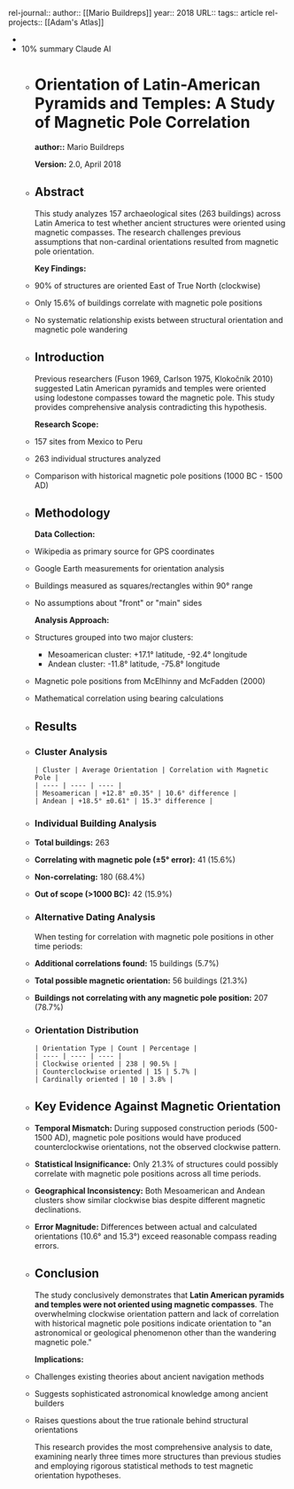 rel-journal::
author:: [[Mario Buildreps]]
year:: 2018
URL::
tags:: article
rel-projects:: [[Adam's Atlas]]



-
- 10% summary Claude AI
	- # Orientation of Latin-American Pyramids and Temples: A Study of Magnetic Pole Correlation

	  **author::** Mario Buildreps

	  **Version:** 2.0, April 2018
	- ## Abstract

	  This study analyzes 157 archaeological sites (263 buildings) across Latin America to test whether ancient structures were oriented using magnetic compasses. The research challenges previous assumptions that non-cardinal orientations resulted from magnetic pole orientation.

	  **Key Findings:**
	- 90% of structures are oriented East of True North (clockwise)
	- Only 15.6% of buildings correlate with magnetic pole positions
	- No systematic relationship exists between structural orientation and magnetic pole wandering
	- ## Introduction

	  Previous researchers (Fuson 1969, Carlson 1975, Klokočník 2010) suggested Latin American pyramids and temples were oriented using lodestone compasses toward the magnetic pole. This study provides comprehensive analysis contradicting this hypothesis.

	  **Research Scope:**
	- 157 sites from Mexico to Peru
	- 263 individual structures analyzed
	- Comparison with historical magnetic pole positions (1000 BC - 1500 AD)
	- ## Methodology

	  **Data Collection:**
	- Wikipedia as primary source for GPS coordinates
	- Google Earth measurements for orientation analysis
	- Buildings measured as squares/rectangles within 90° range
	- No assumptions about "front" or "main" sides

	  **Analysis Approach:**
	- Structures grouped into two major clusters:
		- Mesoamerican cluster: +17.1° latitude, -92.4° longitude
		- Andean cluster: -11.8° latitude, -75.8° longitude
	- Magnetic pole positions from McElhinny and McFadden (2000)
	- Mathematical correlation using bearing calculations
	- ## Results
	- ### Cluster Analysis

	  ```
	  | Cluster | Average Orientation | Correlation with Magnetic Pole |
	  | ---- | ---- | ---- |
	  | Mesoamerican | +12.8° ±0.35° | 10.6° difference |
	  | Andean | +18.5° ±0.61° | 15.3° difference |
	  ```
	- ### Individual Building Analysis
	- **Total buildings:** 263
	- **Correlating with magnetic pole (±5° error):** 41 (15.6%)
	- **Non-correlating:** 180 (68.4%)
	- **Out of scope (>1000 BC):** 42 (15.9%)
	- ### Alternative Dating Analysis

	  When testing for correlation with magnetic pole positions in other time periods:
	- **Additional correlations found:** 15 buildings (5.7%)
	- **Total possible magnetic orientation:** 56 buildings (21.3%)
	- **Buildings not correlating with any magnetic pole position:** 207 (78.7%)
	- ### Orientation Distribution

	  ```
	  | Orientation Type | Count | Percentage |
	  | ---- | ---- | ---- |
	  | Clockwise oriented | 238 | 90.5% |
	  | Counterclockwise oriented | 15 | 5.7% |
	  | Cardinally oriented | 10 | 3.8% |
	  ```
	- ## Key Evidence Against Magnetic Orientation
	- **Temporal Mismatch:** During supposed construction periods (500-1500 AD), magnetic pole positions would have produced counterclockwise orientations, not the observed clockwise pattern.
	- **Statistical Insignificance:** Only 21.3% of structures could possibly correlate with magnetic pole positions across all time periods.
	- **Geographical Inconsistency:** Both Mesoamerican and Andean clusters show similar clockwise bias despite different magnetic declinations.
	- **Error Magnitude:** Differences between actual and calculated orientations (10.6° and 15.3°) exceed reasonable compass reading errors.
	- ## Conclusion

	  The study conclusively demonstrates that **Latin American pyramids and temples were not oriented using magnetic compasses**. The overwhelming clockwise orientation pattern and lack of correlation with historical magnetic pole positions indicate orientation to "an astronomical or geological phenomenon other than the wandering magnetic pole."

	  **Implications:**
	- Challenges existing theories about ancient navigation methods
	- Suggests sophisticated astronomical knowledge among ancient builders
	- Raises questions about the true rationale behind structural orientations

	  This research provides the most comprehensive analysis to date, examining nearly three times more structures than previous studies and employing rigorous statistical methods to test magnetic orientation hypotheses.
